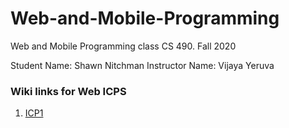 # Web-and-Mobile-Programming
Web and Mobile Programming class CS 490. Fall 2020

Student Name: Shawn Nitchman 
Instructor Name: Vijaya Yeruva 

### Wiki links for Web ICPS
1. [ICP1](google.com) 
